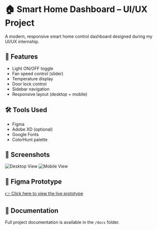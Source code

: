 
# 🏠 Smart Home Dashboard – UI/UX Project

A modern, responsive smart home control dashboard designed during my UI/UX internship.

## 🚀 Features
- Light ON/OFF toggle
- Fan speed control (slider)
- Temperature display
- Door lock control
- Sidebar navigation
- Responsive layout (desktop + mobile)

## 🛠️ Tools Used
- Figma
- Adobe XD (optional)
- Google Fonts
- ColorHunt palette

## 📸 Screenshots
![Desktop View](./designs/Desktop_View.png)
![Mobile View](./designs/Mobile_View.png)

## 🔗 Figma Prototype
[👉 Click here to view the live prototype](https://www.figma.com/...)

## 📄 Documentation
Full project documentation is available in the `/docs` folder.
